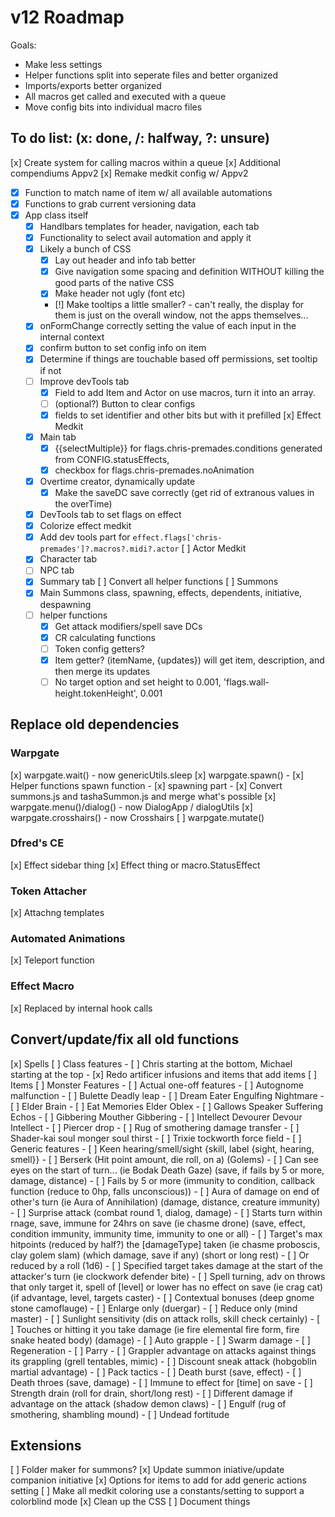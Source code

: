 # v12 Roadmap
Goals:
- Make less settings
- Helper functions split into seperate files and better organized
- Imports/exports better organized
- All macros get called and executed with a queue
- Move config bits into individual macro files

## To do list: (x: done, /: halfway, ?: unsure)
[x] Create system for calling macros within a queue
[x] Additional compendiums Appv2
[x] Remake medkit config w/ Appv2
- [x] Function to match name of item w/ all available automations
- [x] Functions to grab current versioning data
- [x] App class itself
    - [x] Handlbars templates for header, navigation, each tab
    - [x] Functionality to select avail automation and apply it
    - [x] Likely a bunch of CSS
        - [x] Lay out header and info tab better
        - [x] Give navigation some spacing and definition WITHOUT killing the good parts of the native CSS
        - [x] Make header not ugly (font etc)
        - [!] Make tooltips a little smaller? - can't really, the display for them is just on the overall window, not the apps themselves...
    - [x] onFormChange correctly setting the value of each input in the internal context
    - [x] confirm button to set config info on item
    - [x] Determine if things are touchable based off permissions, set tooltip if not
    - [ ] Improve devTools tab
        - [x] Field to add Item and Actor on use macros, turn it into an array.
        - [ ] (optional?) Button to clear configs
        - [x] fields to set identifier and other bits but with it prefilled
[x] Effect Medkit
    - [x] Main tab 
        - [x] {{selectMultiple}} for flags.chris-premades.conditions generated from CONFIG.statusEffects, 
        - [x] checkbox for flags.chris-premades.noAnimation
    - [x] Overtime creator, dynamically update
        - [x] Make the saveDC save correctly (get rid of extranous values in the overTime)
    - [x] DevTools tab to set flags on effect
    - [x] Colorize effect medkit
    - [x] Add dev tools part for `effect.flags['chris-premades']?.macros?.midi?.actor`
[ ] Actor Medkit
    - [x] Character tab
    - [ ] NPC tab
    - [x] Summary tab
[ ] Convert all helper functions
[ ] Summons
    - [x] Main Summons class, spawning, effects, dependents, initiative, despawning
    - [ ] helper functions
        - [x] Get attack modifiers/spell save DCs
        - [x] CR calculating functions
        - [ ] Token config getters?
        - [x] Item getter? (itemName, {updates}) will get item, description, and then merge its updates
        - [ ] No target option and set height to 0.001, 'flags.wall-height.tokenHeight', 0.001
## Replace old dependencies
### Warpgate
[x] warpgate.wait() - now genericUtils.sleep
[x] warpgate.spawn()
    - [x] Helper functions spawn function
        - [x] spawning part
    - [x] Convert summons.js and tashaSummon.js and merge what's possible
[x] warpgate.menu()/dialog() - now DialogApp / dialogUtils
[x] warpgate.crosshairs() - now Crosshairs
[ ] warpgate.mutate()
### Dfred's CE
[x] Effect sidebar thing
[x] Effect thing or macro.StatusEffect
### Token Attacher
[x] Attachng templates
### Automated Animations
[x] Teleport function
### Effect Macro
[x] Replaced by internal hook calls
## Convert/update/fix all old functions
[x] Spells
[ ] Class features
    - [ ] Chris starting at the bottom, Michael starting at the top
    - [x] Redo artificer infusions and items that add items
[ ] Items
[ ] Monster Features
    - [ ] Actual one-off features
        - [ ] Autognome malfunction
        - [ ] Bulette Deadly leap
        - [ ] Dream Eater Engulfing Nightmare
        - [ ] Elder Brain
        - [ ] Eat Memories Elder Oblex
        - [ ] Gallows Speaker Suffering Echos
        - [ ] Gibbering Mouther Gibbering
        - [ ] Intellect Devourer Devour Intellect
        - [ ] Piercer drop
        - [ ] Rug of smothering damage transfer
        - [ ] Shader-kai soul monger soul thirst
        - [ ] Trixie tockworth force field
    - [ ] Generic features
        - [ ] Keen hearing/smell/sight {skill, label {sight, hearing, smell}}
        - [ ] Berserk (Hit point amount, die roll, on a) (Golems)
        - [ ] Can see eyes on the start of turn... (ie Bodak Death Gaze) (save, if fails by 5 or more, damage, distance)
        - [ ] Fails by 5 or more (immunity to condition, callback function (reduce to 0hp, falls unconscious))
        - [ ] Aura of damage on end of other's turn (ie Aura of Annihilation) (damage, distance, creature immunity)
        - [ ] Surprise attack (combat round 1, dialog, damage)
        - [ ] Starts turn within rnage, save, immune for 24hrs on save (ie chasme drone) (save, effect, condition immunity, immunity time, immunity to one or all)
        - [ ] Target's max  hitpoints (reduced by half?) the [damageType] taken (ie chasme proboscis, clay golem slam) (which damage, save if any) (short or long rest)
            - [ ] Or reduced by a roll (1d6) 
        - [ ] Specified target takes damage at the start of the attacker's turn (ie clockwork defender bite)
        - [ ] Spell turning, adv on throws that only target it, spell of [level] or lower has no effect on save (ie crag cat) (if advantage, level, targets caster)
        - [ ] Contextual bonuses (deep gnome stone camoflauge)
        - [ ] Enlarge only (duergar)
        - [ ] Reduce only (mind master)
        - [ ] Sunlight sensitivity (dis on attack rolls, skill check certainly)
        - [ ] Touches or hitting it you take damage (ie fire elemental fire form, fire snake heated body) (damage)
        - [ ] Auto grapple
        - [ ] Swarm damage
        - [ ] Regeneration
        - [ ] Parry
        - [ ] Grappler advantage on attacks against things its grappling (grell tentables, mimic)
        - [ ] Discount sneak attack (hobgoblin martial advantage)
        - [ ] Pack tactics
        - [ ] Death burst (save, effect)
        - [ ] Death throes (save, damage)
        - [ ] Immune to effect for [time] on save
        - [ ] Strength drain (roll for drain, short/long rest)
        - [ ] Different damage if advantage on the attack (shadow demon claws)
        - [ ] Engulf (rug of smothering, shambling mound)
        - [ ] Undead fortitude 
  
## Extensions
[ ] Folder maker for summons?
[x] Update summon iniative/update companion initiative
[x] Options for items to add for add generic actions setting
[ ] Make all medkit coloring use a constants/setting to support a colorblind mode
[x] Clean up the CSS
[ ] Document things